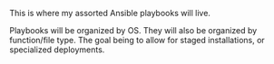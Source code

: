 This is where my assorted Ansible playbooks will live.

Playbooks will be organized by OS.  They will also be organized by function/file type.  The goal being to allow for staged installations, or specialized deployments.

